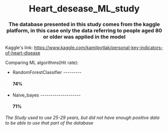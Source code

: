 <h1 align='center'>Heart_desease_ML_study</h1>
<h3 align='center'>The database presented in this study comes from the kaggle platform, in this case only the data referring to people aged 80 or older was applied in the model</h3>

Kaggle's link: https://www.kaggle.com/kamilpytlak/personal-key-indicators-of-heart-disease

Comparing ML algorithms(Hit rate):
- RandomForestClassifier ---------<h4>74%</h4>
- Naive_bayes --------------------<h4>71%</h4>

<i>The Study used to use 25-29 years, but did not have enough positive data to be able to use that part of the database</i>
